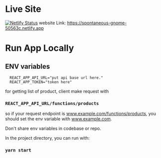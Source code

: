 # Live Site

[![Netlify Status](https://api.netlify.com/api/v1/badges/4b7dacfc-3e8a-4d84-bf98-f062df195af0/deploy-status)](https://app.netlify.com/sites/spontaneous-gnome-50563c/deploys)
website Link: https://spontaneous-gnome-50563c.netlify.app

# Run App Locally

## ENV variables

```
  REACT_APP_API_URL="put api base url here."
  REACT_APP_TOKEN="token here"
```

for getting list of product, client make request with

### `REACT_APP_API_URL/functions/products`

so if your request endpoint is www.example.com/functions/products, you should set the env variable with www.example.com.

Don't share env variables in codebase or repo.

In the project directory, you can run with:

### `yarn start`
